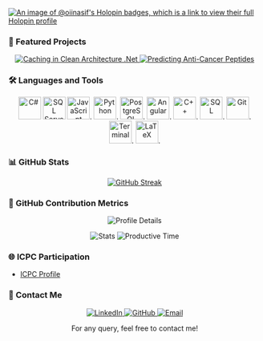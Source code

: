  <!-- Header
  <div align="center">
    <img alt="Hello, I'm Nasif"
  src="https://raw.githubusercontent.com/oii-nasif/oii-nasif/master/images/git_header.gif">
  </div>  -->

  [![An image of @oiinasif's Holopin badges, which is a link to view their full Holopin
  profile](https://holopin.me/oiinasif)](https://holopin.io/@oiinasif)

  ### 🚀 Featured Projects
  <p align="center">
    <a href="https://github.com/oii-nasif/Caching-in-Clean-Architecture-DotNet">
      <img
  src="https://github-readme-stats.vercel.app/api/pin/?username=oii-nasif&repo=Caching-in-Clean-Architecture-DotNet"
   alt="Caching in Clean Architecture .Net">
    </a>
    <a href="https://github.com/oii-nasif/Predicting-Anti-Cancer-Peptides">
      <img
  src="https://github-readme-stats.vercel.app/api/pin/?username=oii-nasif&repo=Predicting-Anti-Cancer-Peptides"
  alt="Predicting Anti-Cancer Peptides">
    </a>
  </p>

  ### 🛠️ Languages and Tools

  <p align="center">
    <img height="45" width="45" src="https://skillicons.dev/icons?i=cs" alt="C#">
    <img height="45" width="45" src="https://www.svgrepo.com/show/303229/microsoft-sql-server-logo.svg" alt="SQL
  Server">
    <img height="45" width="45" src="https://skillicons.dev/icons?i=js" alt="JavaScript">.
    <img height="45" width="45" src="https://skillicons.dev/icons?i=py" alt="Python">.
    <img height="45" width="45" src="https://skillicons.dev/icons?i=postgres" alt="PostgreSQL">.
    <img height="45" width="45" src="https://skillicons.dev/icons?i=angular" alt="Angular">.
    <img height="45" width="45" src="https://skillicons.dev/icons?i=cpp" alt="C++">.
    <img height="45" width="45" src="https://skillicons.dev/icons?i=mysql" alt="SQL">.
    <img height="45" width="45" src="https://skillicons.dev/icons?i=git" alt="Git">.
    <img height="45" width="45" src="https://skillicons.dev/icons?i=bash" alt="Terminal">.
    <img height="45" width="45" src="https://skillicons.dev/icons?i=latex" alt="LaTeX">.
  </p>

  ### 📊 GitHub Stats

  <p align="center">
    <a href="https://git.io/streak-stats"><img src="https://streak-stats.demolab.com?user=oii-nasif" alt="GitHub
  Streak" /></a>
  </p>

  ### 🎯 GitHub Contribution Metrics

  <p align="center">
    <img
  src="https://github-profile-summary-cards.vercel.app/api/cards/profile-details?username=oii-nasif&theme=default"
  alt="Profile Details">
  </p>

  <p align="center">
    <img src="https://github-profile-summary-cards.vercel.app/api/cards/stats?username=oii-nasif&theme=default"
  alt="Stats">
    <img
  src="https://github-profile-summary-cards.vercel.app/api/cards/productive-time?username=oii-nasif&theme=default"
  alt="Productive Time">
  </p>


  ### 🌐 ICPC Participation
  - [ICPC Profile](https://icpc.global/ICPCID/ENEK9F08IH5R)

  ### 💬 Contact Me

  <p align="center">
    <a href="https://bd.linkedin.com/in/oii-nasif">
      <img src="https://img.icons8.com/color/24/000000/linkedin.png" alt="LinkedIn">
    </a>
    <a href="https://github.com/oii-nasif">
      <img src="https://img.icons8.com/fluent/24/000000/github.png" alt="GitHub">
    </a>
    <a href="mailto:nasif.ishtiaque.islam@gmail.com">
      <img src="https://img.icons8.com/color/24/000000/gmail.png" alt="Email">
    </a>
  </p>

  <div align="center">

  For any query, feel free to contact me!

  </div>
